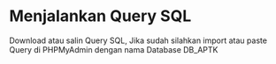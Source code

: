 # Menjalankan Query SQL

 Download atau salin Query SQL,
 Jika sudah silahkan import atau paste Query di PHPMyAdmin dengan nama Database DB_APTK
